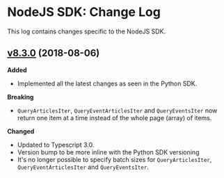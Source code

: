 # NodeJS SDK: Change Log

This log contains changes specific to the NodeJS SDK.

## [v8.3.0]() (2018-08-06)

**Added**
 - Implemented all the latest changes as seen in the Python SDK.

**Breaking**
- `QueryArticlesIter`, `QueryEventArticlesIter` and `QueryEventsIter` now return one item at a time instead of the whole page (array) of items.

**Changed**
- Updated to Typescript 3.0.
- Version bump to be more inline with the Python SDK versioning
- It's no longer possible to specify batch sizes for `QueryArticlesIter`, `QueryEventArticlesIter` and `QueryEventsIter`.
